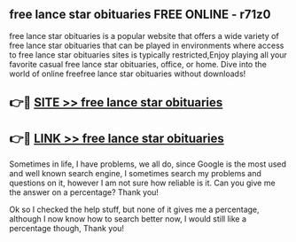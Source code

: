 ## free lance star obituaries FREE ONLINE - r71z0

free lance star obituaries is a popular website that offers a wide variety of free lance star obituaries that can be played in environments where access to free lance star obituaries sites is typically restricted,Enjoy playing all your favorite casual free lance star obituaries, office, or home. Dive into the world of online freefree lance star obituaries without downloads!

## 👉🔴 [SITE >> free lance star obituaries](http://news.freeplayer.one?title=free_lance_star_obituaries&ref=FRRE)

## 👉🔴 [LINK >> free lance star obituaries](http://news.freeplayer.one?title=free_lance_star_obituaries&ref=FREE)

Sometimes in life, I have problems, we all do, since Google is the most used and well known search engine, I sometimes search my problems and questions on it, however I am not sure how reliable is it. Can you give me the answer on a percentage? Thank you!

Ok so I checked the help stuff, but none of it gives me a percentage, although I now know how to search better now, I would still like a percentage though, Thank you!